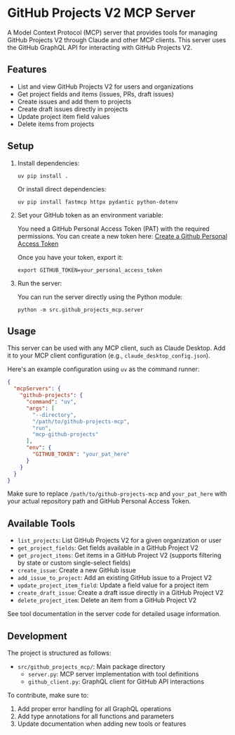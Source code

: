 # GitHub Projects V2 MCP Server

A Model Context Protocol (MCP) server that provides tools for managing GitHub
Projects V2 through Claude and other MCP clients. This server uses the GitHub
GraphQL API for interacting with GitHub Projects V2.

## Features

- List and view GitHub Projects V2 for users and organizations
- Get project fields and items (issues, PRs, draft issues)
- Create issues and add them to projects
- Create draft issues directly in projects
- Update project item field values
- Delete items from projects

## Setup

1. Install dependencies:

   ```
   uv pip install .
   ```

   Or install direct dependencies:

   ```
   uv pip install fastmcp httpx pydantic python-dotenv
   ```

2. Set your GitHub token as an environment variable:

   You need a GitHub Personal Access Token (PAT) with the required permissions.
   You can create a new token here:
   [Create a Github Personal Access Token](https://github.com/settings/personal-access-tokens/new)

   Once you have your token, export it:

   ```
   export GITHUB_TOKEN=your_personal_access_token
   ```

3. Run the server:

   You can run the server directly using the Python module:

   ```
   python -m src.github_projects_mcp.server
   ```

## Usage

This server can be used with any MCP client, such as Claude Desktop. Add it to
your MCP client configuration (e.g., `claude_desktop_config.json`).

Here's an example configuration using `uv` as the command runner:

```json
{
  "mcpServers": {
    "github-projects": {
      "command": "uv",
      "args": [
        "--directory",
        "/path/to/github-projects-mcp",
        "run",
        "mcp-github-projects"
      ],
      "env": {
        "GITHUB_TOKEN": "your_pat_here"
      }
    }
  }
}
```

Make sure to replace `/path/to/github-projects-mcp` and `your_pat_here` with
your actual repository path and GitHub Personal Access Token.

## Available Tools

- `list_projects`: List GitHub Projects V2 for a given organization or user
- `get_project_fields`: Get fields available in a GitHub Project V2
- `get_project_items`: Get items in a GitHub Project V2 (supports filtering by
  state or custom single-select fields)
- `create_issue`: Create a new GitHub issue
- `add_issue_to_project`: Add an existing GitHub issue to a Project V2
- `update_project_item_field`: Update a field value for a project item
- `create_draft_issue`: Create a draft issue directly in a GitHub Project V2
- `delete_project_item`: Delete an item from a GitHub Project V2

See tool documentation in the server code for detailed usage information.

## Development

The project is structured as follows:

- `src/github_projects_mcp/`: Main package directory
  - `server.py`: MCP server implementation with tool definitions
  - `github_client.py`: GraphQL client for GitHub API interactions

To contribute, make sure to:

1. Add proper error handling for all GraphQL operations
2. Add type annotations for all functions and parameters
3. Update documentation when adding new tools or features
